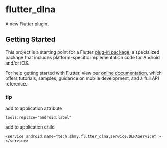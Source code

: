 # flutter_dlna

A new Flutter plugin.

## Getting Started

This project is a starting point for a Flutter
[plug-in package](https://flutter.dev/developing-packages/),
a specialized package that includes platform-specific implementation code for
Android and/or iOS.

For help getting started with Flutter, view our 
[online documentation](https://flutter.dev/docs), which offers tutorials, 
samples, guidance on mobile development, and a full API reference.

### tip
add to application attribute
```
tools:replace="android:label"

```
add to application child
```
<service android:name="tech.shmy.flutter_dlna.service.DLNAService" >
</service>
```